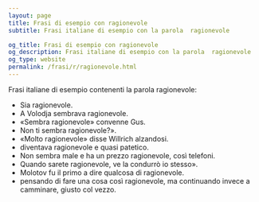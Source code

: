 ```yaml
---
layout: page
title: Frasi di esempio con ragionevole 
subtitle: Frasi italiane di esempio con la parola  ragionevole

og_title: Frasi di esempio con ragionevole 
og_description: Frasi italiane di esempio con la parola  ragionevole
og_type: website
permalink: /frasi/r/ragionevole.html
---
```


Frasi italiane di esempio contenenti la parola ragionevole:


- Sia ragionevole.
- A Volodja sembrava ragionevole.
- «Sembra ragionevole» convenne Gus.
- Non ti sembra ragionevole?».
- «Molto ragionevole» disse Willrich alzandosi.
- diventava ragionevole e quasi patetico.
- Non sembra male e ha un prezzo ragionevole, così telefoni.
- Quando sarete ragionevole, ve la condurrò io stesso».
- Molotov fu il primo a dire qualcosa di ragionevole.
- pensando di fare una cosa così ragionevole, ma continuando invece a camminare, giusto col vezzo.
